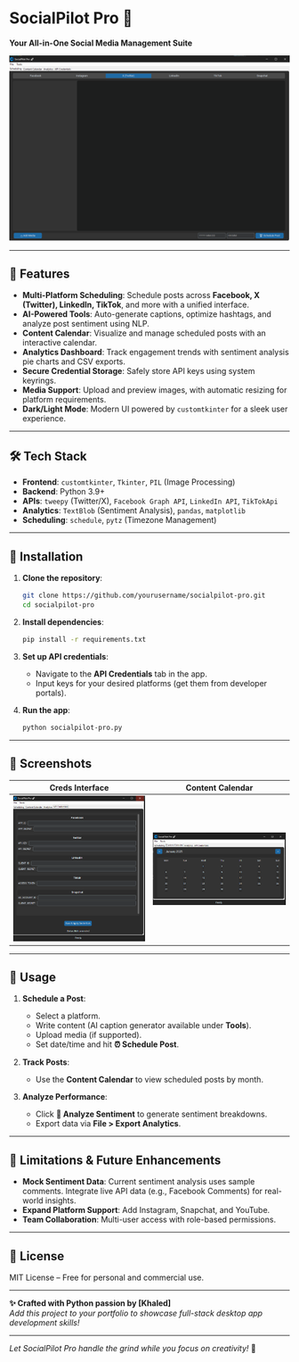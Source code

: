 # SocialPilot Pro 🚀  
**Your All-in-One Social Media Management Suite**  

![SocialPilot Banner](Screenshot1.png)  

---

## 🌟 **Features**  
- **Multi-Platform Scheduling**: Schedule posts across **Facebook, X (Twitter), LinkedIn, TikTok**, and more with a unified interface.  
- **AI-Powered Tools**: Auto-generate captions, optimize hashtags, and analyze post sentiment using NLP.  
- **Content Calendar**: Visualize and manage scheduled posts with an interactive calendar.  
- **Analytics Dashboard**: Track engagement trends with sentiment analysis pie charts and CSV exports.  
- **Secure Credential Storage**: Safely store API keys using system keyrings.  
- **Media Support**: Upload and preview images, with automatic resizing for platform requirements.  
- **Dark/Light Mode**: Modern UI powered by `customtkinter` for a sleek user experience.  

---

## 🛠️ **Tech Stack**  
- **Frontend**: `customtkinter`, `Tkinter`, `PIL` (Image Processing)  
- **Backend**: Python 3.9+  
- **APIs**: `tweepy` (Twitter/X), `Facebook Graph API`, `LinkedIn API`, `TikTokApi`  
- **Analytics**: `TextBlob` (Sentiment Analysis), `pandas`, `matplotlib`  
- **Scheduling**: `schedule`, `pytz` (Timezone Management)  

---

## 🚀 **Installation**  
1. **Clone the repository**:  
   ```bash  
   git clone https://github.com/yourusername/socialpilot-pro.git  
   cd socialpilot-pro  
   ```  

2. **Install dependencies**:  
   ```bash  
   pip install -r requirements.txt  
   ```  

3. **Set up API credentials**:  
   - Navigate to the **API Credentials** tab in the app.  
   - Input keys for your desired platforms (get them from developer portals).  

4. **Run the app**:  
   ```bash  
   python socialpilot-pro.py  
   ```  

---

## 📸 **Screenshots**  
| Creds Interface | Content Calendar | 
|-----------------------|-------------------|
| ![Cerds](Screenshot2.png) | ![Calendar](Screenshot3.png) | 

---

## 📖 **Usage**  
1. **Schedule a Post**:  
   - Select a platform.  
   - Write content (AI caption generator available under **Tools**).  
   - Upload media (if supported).  
   - Set date/time and hit **⏰ Schedule Post**.  

2. **Track Posts**:  
   - Use the **Content Calendar** to view scheduled posts by month.  

3. **Analyze Performance**:  
   - Click **🔄 Analyze Sentiment** to generate sentiment breakdowns.  
   - Export data via **File > Export Analytics**.  

---

## 🔧 **Limitations & Future Enhancements**  
- **Mock Sentiment Data**: Current sentiment analysis uses sample comments. Integrate live API data (e.g., Facebook Comments) for real-world insights.  
- **Expand Platform Support**: Add Instagram, Snapchat, and YouTube.  
- **Team Collaboration**: Multi-user access with role-based permissions.  

---

## 📜 **License**  
MIT License – Free for personal and commercial use.  

---

**✨ Crafted with Python passion by [Khaled]**  
*Add this project to your portfolio to showcase full-stack desktop app development skills!*  

--- 
*Let SocialPilot Pro handle the grind while you focus on creativity!* 🚀
